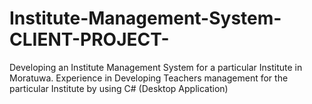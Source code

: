 # Institute-Management-System-CLIENT-PROJECT-
Developing an Institute Management System for a particular Institute in Moratuwa. Experience in Developing Teachers  management for the particular Institute by using C# (Desktop Application)
